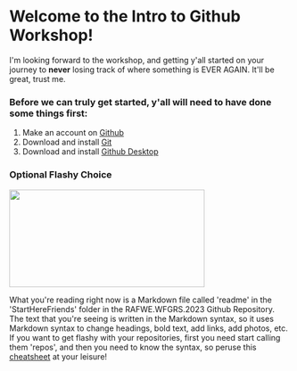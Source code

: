 # Welcome to the Intro to Github Workshop! 

I'm looking forward to the workshop, and getting y'all started on your journey to **never** losing track of where something is EVER AGAIN. It'll be great, trust me. 

### Before we can truly get started, y'all will need to have done some things first:
1. Make an account on [Github](https://www.github.com)
2. Download and install [Git](https://www.git-scm.com/book/en/v2/Getting-Started-Installing-Git)
3. Download and install [Github Desktop](https://desktop.github.com)

### Optional Flashy Choice 
<img src="https://static1.cbrimages.com/wordpress/wp-content/uploads/2022/01/Tengen-Uzui-Demon-Slayer-Sound-Hashira.jpg" width = "350" height = "175">

What you're reading right now is a Markdown file called 'readme' in the 'StartHereFriends' folder in the RAFWE.WFGRS.2023 Github Repository. 
The text that you're seeing is written in the Markdown syntax, so it uses Markdown syntax to change headings, bold text, add links, add photos, etc.
If you want to get flashy with your repositories, first you need start calling them 'repos', and then you need to know the syntax, so peruse this [cheatsheet](https://www.markdownguide.org/cheat-sheet) at your leisure!

